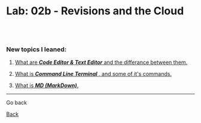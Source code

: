 # Lab: 02b - Revisions and the Cloud
<br><br>

### **New topics I leaned**:
1. [What are ***Code Editor & Text Editor*** and the differance between them.](code-editor-and-text-editor.md)

2. [What is ***Command Line Terminal*** , and some of it's commands.](Command-Line-Terminal.md)

3. [What is ***MD (MarkDown)***.](MarkDown.md)


***

Go back

[Back](README.md)